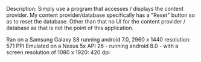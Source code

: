 Description: Simply use a program that accesses / displays the content provider. My content provider/database specifically has a "Reset" button so as to reset the database. Other than that no UI for the content provider / database as that is not the point of this application.

Ran on a Samsung Galaxy S8 running android 7.0, 2960 x 1440 resolution: 571 PPI Emulated on a Nexus 5x API 26 - running android 8.0 - with a screen resolution of 1080 x 1920: 420 dpi
